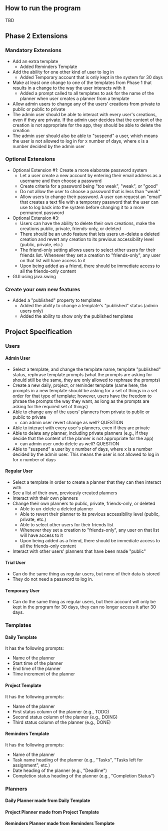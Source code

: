## How to run the program
TBD

## Phase 2 Extensions
### Mandatory Extensions
- Add an extra template
  - Added Reminders Template
- Add the ability for one other kind of user to log in
  - Added Temporary account that is only kept in the system for 30 days
- Make at least one change to one of the templates from Phase 1 that results in a change to the way the user 
interacts with it
  - Added a prompt called to all templates to ask for the name of the planner when user creates a 
  planner from a template
- Allow admin users to change any of the users' creations from private to public or public to private
- The admin user should be able to interact with every user's creations, even if they are private. If the admin user 
decides that the content of the creation is not appropriate for the app, they should be able to delete the creation
- The admin user should also be able to "suspend" a user, which means the user is not allowed to log in for x number of 
days, where x is a number decided by the admin user

### Optional Extensions
- Optional Extension #1: Create a more elaborate password system
  - Let a user create a new account by entering their email address as a username and then choose a password
  - Create criteria for a password being "too weak", "weak", or "good"
  - Do not allow the user to choose a password that is less than "weak"
  - Allow users to change their password. A user can request an "email" that creates a text file with a temporary 
  password that the user can use to log back into the system before changing it to a more permanent password
- Optional Extension #3:
  - Users can have the ability to delete their own creations, make the creations public, private, friends-only, or 
  deleted
  - There should be an undo feature that lets users un-delete a deleted creation and revert any creation to its 
  previous accessibility level (public, private, etc.)
  - The friend-only setting allows users to select other users for their friends list. Whenever they set a creation to 
  "friends-only", any user on that list will have access to it
  - Upon being added as a friend, there should be immediate access to all the friends-only content
- GUI using java.swing

### Create your own new features
- Added a "published" property to templates
  - Added the ability to change a template's "published" status (admin users only)
  - Added the ability to show only the published templates


## Project Specification
### Users
#### Admin User
- Select a template, and change the template name, template "published" status, rephrase template prompts (what the 
prompts are asking for should still be the same, they are only allowed to rephrase the prompts)
- Create a new daily, project, or reminder template (same here, the prompts in a new template should be asking for a set
of things in a set order for that type of template; however, users have the freedom to phrase the prompts the 
way they want, as long as the prompts are asking for the required set of things)
- Able to change any of the users' planners from private to public or public to private
  - can admin user revert change as well? QUESTION
- Able to interact with every user's planners, even if they are private
- Able to delete any planner, including private planners (e.g., if they decide that the content of the planner is not 
appropriate for the app)
  - can admin user undo delete as well? QUESTION
- Able to "suspend" a user by x number of days, where x is a number decided by the admin user. This means the user is 
not allowed to log in for x number of days

#### Regular User
- Select a template in order to create a planner that they can then interact with
- See a list of their own, previously created planners
- Interact with their own planners 
- Change their own planners to public, private, friends-only, or deleted
  - Able to un-delete a deleted planner
  - Able to revert their planner to its previous accessibility level (public, private, etc.)
  - Able to select other users for their friends list
  - Whenever they set a creation to "friends-only", any user on that list will have access to it
  - Upon being added as a friend, there should be immediate access to all the friends-only content
- Interact with other users' planners that have been made "public"

#### Trial User
- Can do the same thing as regular users, but none of their data is stored
- They do not need a password to log in.

#### Temporary User
- Can do the same thing as regular users, but their account will only be kept in the program
for 30 days, they can no longer access it after 30 days.

### Templates
#### Daily Template
It has the following prompts:
- Name of the planner
- Start time of the planner
- End time of the planner
- Time increment of the planner
#### Project Template
It has the following prompts:
- Name of the planner
- First status column of the planner (e.g., TODO)
- Second status column of the planner (e.g., DOING)
- Third status column of the planner (e.g., DONE)
#### Reminders Template
It has the following prompts:
- Name of the planner
- Task name heading of the planner (e.g., "Tasks", "Tasks left for assignment", etc.)
- Date heading of the planner (e.g., "Deadline")
- Completion status heading of the planner (e.g., "Completion Status")

### Planners
#### Daily Planner made from Daily Template
#### Project Planner made from Project Template
#### Reminders Planner made from Reminders Template

